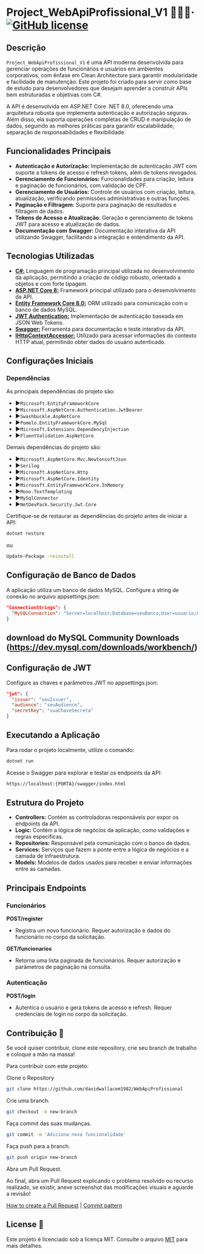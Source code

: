 # Project_WebApiProfissional_V1  🚀👩‍💻&middot; [![GitHub license](https://img.shields.io/badge/license-MIT-blue.svg)](https://github.com/facebook/react/blob/main/LICENSE)

## Descrição

`Project_WebApiProfissional_V1` é uma API moderna desenvolvida para gerenciar operações de funcionários e usuários em ambientes corporativos, com ênfase em Clean Architecture para garantir modularidade e facilidade de manutenção. Este projeto foi criado para servir como base de estudo para desenvolvedores que desejam aprender a construir APIs bem estruturadas e objetivas com C#.

A API é desenvolvida em ASP.NET Core .NET 8.0, oferecendo uma arquitetura robusta que implementa autenticação e autorização seguras. Além disso, ela suporta operações completas de CRUD e manipulação de dados, seguindo as melhores práticas para garantir escalabilidade, separação de responsabilidades e flexibilidade.

## Funcionalidades Principais

- **Autenticação e Autorização:** Implementação de autenticação JWT com suporte a tokens de acesso e refresh tokens, além de tokens revogados.
- **Gerenciamento de Funcionários:** Funcionalidades para criação, leitura e paginação de funcionários, com validação de CPF.
- **Gerenciamento de Usuários:** Controle de usuários com criação, leitura, atualização, verificando permissões administrativas e outras funções.
- **Paginação e Filtragem**: Suporte para paginação de resultados e filtragem de dados.
- **Tokens de Acesso e Atualização**: Geração e gerenciamento de tokens JWT para acesso e atualização de dados.
- **Documentação com Swagger:** Documentação interativa da API utilizando Swagger, facilitando a integração e entendimento da API.

## Tecnologias Utilizadas

- [**C#:**](https://learn.microsoft.com/en-us/dotnet/csharp/) Linguagem de programação principal utilizada no desenvolvimento da aplicação, permitindo a criação de código robusto, orientado a objetos e com forte tipagem.
- [**ASP.NET Core 8:**](https://learn.microsoft.com/en-us/aspnet/core/?view=aspnetcore-8.0) Framework principal utilizado para o desenvolvimento da API.
- [**Entity Framework Core 8.0:**](https://learn.microsoft.com/en-us/ef/) ORM utilizado para comunicação com o banco de dados MySQL.
- [**JWT Authentication:**](https://jwt.io/) Implementação de autenticação baseada em JSON Web Tokens.
- [**Swagger:**](https://swagger.io/) Ferramenta para documentação e teste interativo da API.
- [**IHttpContextAccessor:**](https://learn.microsoft.com/en-us/dotnet/api/microsoft.aspnetcore.http.ihttpcontextaccessor) Utilizado para acessar informações do contexto HTTP atual, permitindo obter dados do usuário autenticado.

## Configurações Iniciais

### Dependências

As principais dependências do projeto são:

- :arrow_forward:`Microsoft.EntityFrameworkCore`
- :arrow_forward:`Microsoft.AspNetCore.Authentication.JwtBearer`
- :arrow_forward:`Swashbuckle.AspNetCore`
- :arrow_forward:`Pomelo.EntityFrameworkCore.MySql`
- :arrow_forward:`Microsoft.Extensions.DependencyInjection`
- :arrow_forward:`FluentValidation.AspNetCore`

Demais dependências do projeto são:

- :arrow_forward:`Microsoft.AspNetCore.Mvc.NewtonsoftJson`
- :arrow_forward:`Serilog`
- :arrow_forward:`Microsoft.AspNetCore.Http`
- :arrow_forward:`Microsoft.AspNetCore.Identity`
- :arrow_forward:`Microsoft.EntityFrameworkCore.InMemory`
- :arrow_forward:`Mono.TextTemplating`
- :arrow_forward:`MySqlConnector`
- :arrow_forward:`NetDevPack.Security.Jwt.Core`
  
Certifique-se de restaurar as dependências do projeto antes de iniciar a API:

```bash
dotnet restore
```
ou

```bash
Update-Package -reinstall
```

## Configuração de Banco de Dados

A aplicação utiliza um banco de dados MySQL. Configure a string de conexão no arquivo appsettings.json:
```json
"ConnectionStrings": {
  "MySQLConnection": "Server=localhost;Database=seuBanco;User=usuario;Password=suaSenha;"
}
```
## download do MySQL Community Downloads  (https://dev.mysql.com/downloads/workbench/)

## Configuração de JWT

Configure as chaves e parâmetros JWT no appsettings.json:
```json
"jwt": {
  "issuer": "seuIssuer",
  "audience": "seuAudience",
  "secretKey": "suaChaveSecreta"
}
```

## Executando a Aplicação
Para rodar o projeto localmente, utilize o comando:
```bash
dotnet run
```

Acesse o Swagger para explorar e testar os endpoints da API:
```bash
https://localhost:{PORTA}/swagger/index.html
```

## Estrutura do Projeto
- **Controllers:** Contém as controladoras responsáveis por expor os endpoints da API.
- **Logic:** Contém a lógica de negócios da aplicação, como validações e regras específicas.
- **Repositories:** Responsável pela comunicação com o banco de dados.
- **Services:** Serviços que fazem a ponte entre a lógica de negócios e a camada de infraestrutura.
- **Models:** Modelos de dados usados para receber e enviar informações entre as camadas.

## Principais Endpoints

### Funcionários

**POST/register**
- Registra um novo funcionário. Requer autorização e dados do funcionário no corpo da solicitação.

**GET/funcionarios**
- Retorna uma lista paginada de funcionários. Requer autorização e parâmetros de paginação na consulta.

### Autenticação

**POST/login**
- Autentica o usuário e gera tokens de acesso e refresh. Requer credenciais de login no corpo da solicitação.

<h2 id="contribute">Contribuição 🚀</h2>

Se você quiser contribuir, clone este repository, crie seu branch de trabalho e coloque a mão na massa!

Para contribuir com este projeto:

Clone o Repository
```bash
git clone https://github.com/davidwallacem1982/WebApiProfissional
```
Crie uma branch.
```bash
git checkout -b new-branch
```
Faça commit das suas mudanças.
```bash
git commit -m 'Adiciona nova funcionalidade'
```
Faça push para a branch.
```bash
git push origin new-branch
```
Abra um Pull Request.

Ao final, abra um Pull Request explicando o problema resolvido ou recurso realizado, se existir, anexe screenshot das modificações visuais e aguarde a revisão!

[How to create a Pull Request](https://www.atlassian.com/br/git/tutorials/making-a-pull-request) |
[Commit pattern](https://gist.github.com/joshbuchea/6f47e86d2510bce28f8e7f42ae84c716)

<h2 id="license">License 📃 </h2>

Este projeto é licenciado sob a licença MIT. Consulte o arquivo [MIT](./LICENSE) para mais detalhes.
